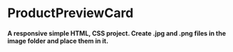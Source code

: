 # ProductPreviewCard
#### A responsive simple HTML, CSS project. Create .jpg and .png files in the image folder and place them in it.
